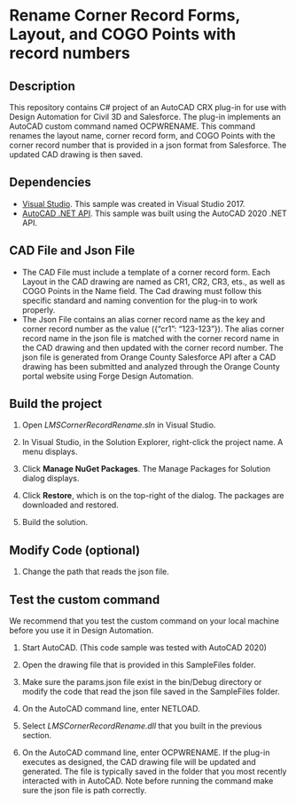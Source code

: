 # Rename Corner Record Forms, Layout, and COGO Points with record numbers

## Description

This repository contains C# project of an AutoCAD CRX plug-in for use with Design Automation for Civil 3D and Salesforce. The plug-in implements an AutoCAD custom command named OCPWRENAME. This command renames the layout name, corner record form, and COGO Points with the corner record number that is provided in a json format from Salesforce. The updated CAD drawing is then saved.

## Dependencies
-  [Visual Studio](https://visualstudio.microsoft.com/downloads/). This sample was created in Visual Studio 2017.
-  [AutoCAD .NET API](https://www.nuget.org/packages/AutoCAD.NET/23.1.0). This sample was built using the AutoCAD 2020 .NET API.

## CAD File and Json File
- The CAD File must include a template of a corner record form. Each Layout in the CAD drawing are named as CR1, CR2, CR3, ets., as well as COGO Points in the Name field. The Cad drawing must follow this specific standard and naming convention for the plug-in to work properly.
- The Json File contains an alias corner record name as the key and corner record number as the value ({“cr1”: “123-123”}). The alias corner record name in the json file is matched with the corner record name in the CAD drawing and then updated with the corner record number. The json file is generated from Orange County Salesforce API after a CAD drawing has been submitted and analyzed through the Orange County portal website using Forge Design Automation.

## Build the project

1. Open *LMSCornerRecordRename.sln* in Visual Studio.

2. In Visual Studio, in the Solution Explorer, right-click the project name. A menu displays.

3. Click **Manage NuGet Packages**. The Manage Packages for Solution dialog displays.

4. Click **Restore**, which is on the top-right of the dialog. The packages are downloaded and restored.

5. Build the solution. 
## Modify Code (optional)

1. Change the path that reads the json file.

## Test the custom command

We recommend that you test the custom command on your local machine before you use it in Design Automation.

1. Start AutoCAD. (This code sample was tested with AutoCAD 2020)

2. Open the drawing file that is provided in this SampleFiles folder.

3. Make sure the params.json file exist in the bin/Debug directory or modify the code that read the json file saved in the SampleFiles folder.

4. On the AutoCAD command line, enter NETLOAD.

5. Select *LMSCornerRecordRename.dll* that you built in the previous section.

6. On the AutoCAD command line, enter OCPWRENAME. If the plug-in executes as designed, the CAD drawing file will be updated and generated. The file is typically saved in the folder that you most recently interacted with in AutoCAD. Note before running the command make sure the json file is path correctly. 
